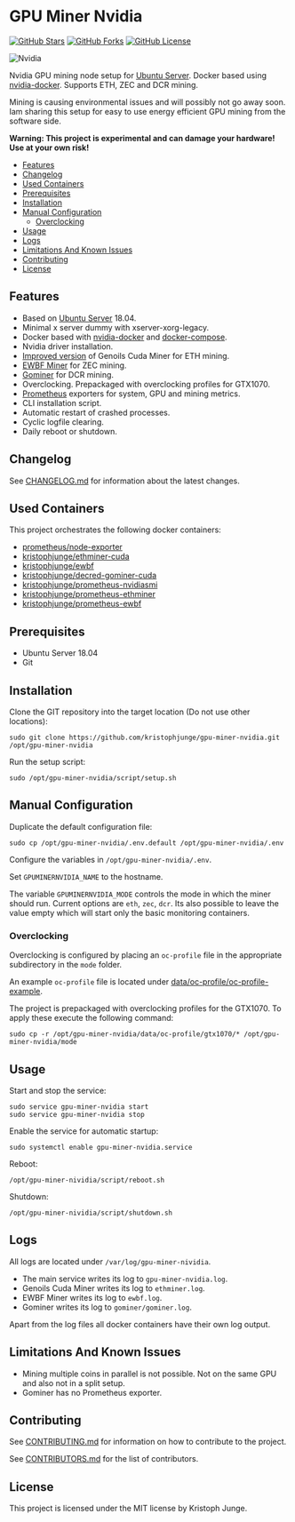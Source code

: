 # GPU Miner Nvidia

[![GitHub Stars](https://img.shields.io/github/stars/kristophjunge/gpu-miner-nvidia.svg?label=github%20stars)](https://github.com/kristophjunge/gpu-miner-nvidia) [![GitHub Forks](https://img.shields.io/github/forks/kristophjunge/gpu-miner-nvidia.svg?label=github%20forks)](https://github.com/kristophjunge/gpu-miner-nvidia) [![GitHub License](https://img.shields.io/github/license/kristophjunge/gpu-miner-nvidia.svg)](https://github.com/kristophjunge/gpu-miner-nvidia)

![Nvidia](https://raw.githubusercontent.com/kristophjunge/gpu-miner-nvidia/master/nvidia_logo.png)

Nvidia GPU mining node setup for [Ubuntu Server](https://www.ubuntu.com/). Docker based using [nvidia-docker](https://github.com/NVIDIA/nvidia-docker). Supports ETH, ZEC and DCR mining.

Mining is causing environmental issues and will possibly not go away soon. Iam sharing this setup for easy to use energy efficient GPU mining from the software side.

**Warning: This project is experimental and can damage your hardware! Use at your own risk!**

   * [Features](#features)
   * [Changelog](#changelog)
   * [Used Containers](#used-containers)
   * [Prerequisites](#prerequisites)
   * [Installation](#installation)
   * [Manual Configuration](#manual-configuration)
      * [Overclocking](#overclocking)
   * [Usage](#usage)
   * [Logs](#logs)
   * [Limitations And Known Issues](#limitations-and-known-issues)
   * [Contributing](#contributing)
   * [License](#license)


## Features

- Based on [Ubuntu Server](https://www.ubuntu.com/) 18.04.
- Minimal x server dummy with xserver-xorg-legacy.
- Docker based with [nvidia-docker](https://github.com/NVIDIA/nvidia-docker) and [docker-compose](https://docs.docker.com/compose/).
- Nvidia driver installation.
- [Improved version](https://github.com/ethereum-mining/ethminer) of Genoils Cuda Miner for ETH mining.
- [EWBF Miner](https://github.com/nanopool/ewbf-miner) for ZEC mining.
- [Gominer](https://github.com/decred/gominer) for DCR mining.
- Overclocking. Prepackaged with overclocking profiles for GTX1070.
- [Prometheus](https://prometheus.io/) exporters for system, GPU and mining metrics.
- CLI installation script.
- Automatic restart of crashed processes.
- Cyclic logfile clearing.
- Daily reboot or shutdown.


## Changelog

See [CHANGELOG.md](https://github.com/kristophjunge/gpu-miner-nvidia/blob/master/docs/CHANGELOG.md) for information about the latest changes.


## Used Containers

This project orchestrates the following docker containers:

- [prometheus/node-exporter](https://quay.io/repository/prometheus/node-exporter)
- [kristophjunge/ethminer-cuda](https://hub.docker.com/r/kristophjunge/ethminer-cuda/)
- [kristophjunge/ewbf](https://hub.docker.com/r/kristophjunge/ewbf/)
- [kristophjunge/decred-gominer-cuda](https://hub.docker.com/r/kristophjunge/decred-gominer-cuda/)
- [kristophjunge/prometheus-nvidiasmi](https://hub.docker.com/r/kristophjunge/prometheus-nvidiasmi/)
- [kristophjunge/prometheus-ethminer](https://hub.docker.com/r/kristophjunge/prometheus-ethminer/)
- [kristophjunge/prometheus-ewbf](https://hub.docker.com/r/kristophjunge/prometheus-ewbf/)


## Prerequisites

- Ubuntu Server 18.04
- Git


## Installation

Clone the GIT repository into the target location (Do not use other locations):
```
sudo git clone https://github.com/kristophjunge/gpu-miner-nvidia.git /opt/gpu-miner-nvidia
```

Run the setup script:
```
sudo /opt/gpu-miner-nvidia/script/setup.sh
```


## Manual Configuration

Duplicate the default configuration file:
```
sudo cp /opt/gpu-miner-nvidia/.env.default /opt/gpu-miner-nvidia/.env 
```

Configure the variables in `/opt/gpu-miner-nvidia/.env`.

Set `GPUMINERNVIDIA_NAME` to the hostname.

The variable `GPUMINERNVIDIA_MODE` controls the mode in which the miner should run. Current options are `eth`, `zec`, `dcr`. Its also possible to leave the value empty which will start only the basic monitoring containers. 


### Overclocking

Overclocking is configured by placing an `oc-profile` file in the appropriate subdirectory in the `mode` folder.

An example `oc-profile` file is located under [data/oc-profile/oc-profile-example](https://github.com/kristophjunge/gpu-miner-nvidia/blob/master/data/oc-profile/oc-profile-example).

The project is prepackaged with overclocking profiles for the GTX1070. To apply these execute the following command:

```
sudo cp -r /opt/gpu-miner-nvidia/data/oc-profile/gtx1070/* /opt/gpu-miner-nvidia/mode
```


## Usage

Start and stop the service:
```
sudo service gpu-miner-nvidia start
sudo service gpu-miner-nvidia stop
```

Enable the service for automatic startup:
```
sudo systemctl enable gpu-miner-nvidia.service
```

Reboot:
```
/opt/gpu-miner-nividia/script/reboot.sh
```

Shutdown:
```
/opt/gpu-miner-nividia/script/shutdown.sh
```


## Logs

All logs are located under `/var/log/gpu-miner-nividia`.

- The main service writes its log to `gpu-miner-nvidia.log`.
- Genoils Cuda Miner writes its log to `ethminer.log`.
- EWBF Miner writes its log to `ewbf.log`.
- Gominer writes its log to `gominer/gominer.log`.

Apart from the log files all docker containers have their own log output.


## Limitations And Known Issues

- Mining multiple coins in parallel is not possible. Not on the same GPU and also not in a split setup.
- Gominer has no Prometheus exporter. 


## Contributing

See [CONTRIBUTING.md](https://github.com/kristophjunge/gpu-miner-nvidia/blob/master/docs/CONTRIBUTING.md) for information on how to contribute to the project.

See [CONTRIBUTORS.md](https://github.com/kristophjunge/gpu-miner-nvidia/blob/master/docs/CONTRIBUTORS.md) for the list of contributors.


## License

This project is licensed under the MIT license by Kristoph Junge.
